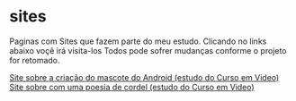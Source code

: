 # sites
 Paginas com Sites que fazem parte do meu estudo.
 Clicando no links abaixo voçê irá visita-los
 Todos pode sofrer mudanças conforme o projeto for retomado.

 <a href="https://kriegerhammer.github.io/sites/android/"> Site sobre a criação do mascote do Android (estudo do Curso em Video)</a>
 <a href="https://kriegerhammer.github.io/sites/cordel/"> Site sobre com uma poesia de cordel (estudo do Curso em Video)</a>